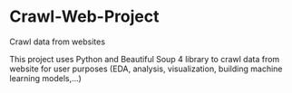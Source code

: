 # Crawl-Web-Project
Crawl data from websites

This project uses Python and Beautiful Soup 4 library to crawl data from website for user purposes (EDA, analysis, visualization, building machine learning models,...)
